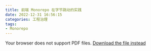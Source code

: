 ```yaml
---
title: 前端 Monorepo 在字节跳动的实践
date: 2022-12-31 16:56:15
categories: 工程治理
tags:
- Monorepo
---
```


<object data="/pdf/monorepo.pdf" type="application/pdf" width="100%" height="855px">
    <p>
        Your browser does not support PDF files.
        <a href="/pdf/monorepo.pdf">Download the file instead</a>
    </p>
</object>